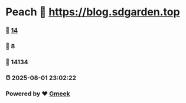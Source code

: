 # Peach :link: https://blog.sdgarden.top 
### :page_facing_up: [14](https://blog.sdgarden.top/tag.html) 
### :speech_balloon: 8 
### :hibiscus: 14134 
### :alarm_clock: 2025-08-01 23:02:22 
### Powered by :heart: [Gmeek](https://github.com/Meekdai/Gmeek)
